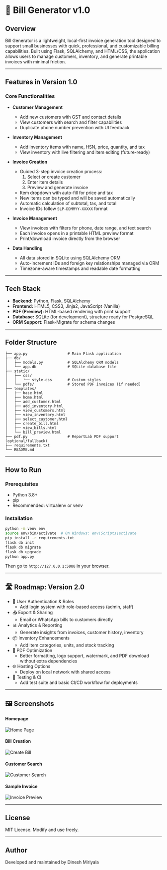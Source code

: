 # 🧾 Bill Generator v1.0

## Overview

Bill Generator is a lightweight, local-first invoice generation tool designed to support small businesses with quick, professional, and customizable billing capabilities. Built using Flask, SQLAlchemy, and HTML/CSS, the application allows users to manage customers, inventory, and generate printable invoices with minimal friction.

---

## Features in Version 1.0

### Core Functionalities

- **Customer Management**
  - Add new customers with GST and contact details
  - View customers with search and filter capabilities
  - Duplicate phone number prevention with UI feedback

- **Inventory Management**
  - Add inventory items with name, HSN, price, quantity, and tax
  - View inventory with live filtering and item editing (future-ready)

- **Invoice Creation**
  - Guided 3-step invoice creation process:
    1. Select or create customer
    2. Enter item details
    3. Preview and generate invoice
  - Item dropdown with auto-fill for price and tax
  - New items can be typed and will be saved automatically
  - Automatic calculation of subtotal, tax, and total
  - Invoice IDs follow `SLP-DDMMYY-XXXXX` format

- **Invoice Management**
  - View invoices with filters for phone, date range, and text search
  - Each invoice opens in a printable HTML preview format
  - Print/download invoice directly from the browser

- **Data Handling**
  - All data stored in SQLite using SQLAlchemy ORM
  - Auto-increment IDs and foreign key relationships managed via ORM
  - Timezone-aware timestamps and readable date formatting

---

## Tech Stack

- **Backend:** Python, Flask, SQLAlchemy
- **Frontend:** HTML5, CSS3, Jinja2, JavaScript (Vanilla)
- **PDF (Preview):** HTML-based rendering with print support
- **Database:** SQLite (for development), structure ready for PostgreSQL
- **ORM Support:** Flask-Migrate for schema changes

---

## Folder Structure

```
├── app.py                  # Main Flask application
├── db/
│   ├── models.py           # SQLAlchemy ORM models
│   └── app.db              # SQLite database file
├── static/
│   ├── css/
│   │   └── style.css       # Custom styles
│   └── pdfs/               # Stored PDF invoices (if needed)
├── templates/
│   ├── base.html
│   ├── home.html
│   ├── add_customer.html
│   ├── add_inventory.html
│   ├── view_customers.html
│   ├── view_inventory.html
│   ├── select_customer.html
│   ├── create_bill.html
│   ├── view_bills.html
│   └── bill_preview.html
├── pdf.py                  # ReportLab PDF support (optional/fallback)
├── requirements.txt
└── README.md
```

---

## How to Run

### Prerequisites

- Python 3.8+
- pip
- Recommended: virtualenv or venv

### Installation

```bash
python -m venv env
source env/bin/activate  # On Windows: env\Scripts\activate
pip install -r requirements.txt
flask db init
flask db migrate
flask db upgrade
python app.py
```

Then go to `http://127.0.0.1:5000` in your browser.

---

## 🛣 Roadmap: Version 2.0

- 🔐 User Authentication & Roles
  - Add login system with role-based access (admin, staff)
- 📤 Export & Sharing
  - Email or WhatsApp bills to customers directly
- 📊 Analytics & Reporting
  - Generate insights from invoices, customer history, inventory
- 📦 Inventory Enhancements
  - Add item categories, units, and stock tracking
- 📁 PDF Optimization
  - Better formatting, logo support, watermark, and PDF download without extra dependencies
- 🌐 Hosting Options
  - Deploy on local network with shared access
- 🧪 Testing & CI
  - Add test suite and basic CI/CD workflow for deployments

---

## 🖼 Screenshots

#### Homepage
![Home Page](images/homepage.png)
#### Bill Creation
![Create Bill](images/createBill.png)
#### Customer Search
![Customer Search](images/CustomerSearch.png)
#### Sample Invoice
![Invoice Preview](images/invoice.png)

---

## License

MIT License. Modify and use freely.

---

## Author

Developed and maintained by Dinesh Miriyala
